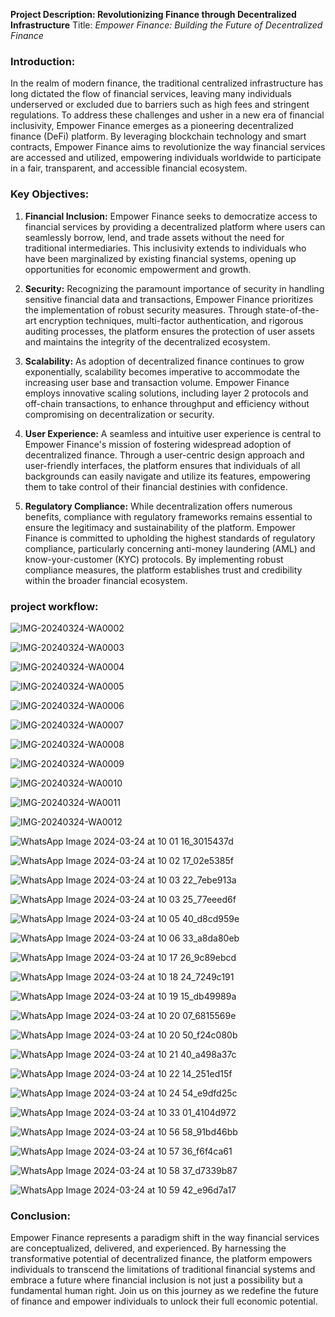 **Project Description: Revolutionizing Finance through Decentralized Infrastructure**
Title: *Empower Finance: Building the Future of Decentralized Finance*
### Introduction:
In the realm of modern finance, the traditional centralized infrastructure has long dictated the flow of financial services, leaving many individuals underserved or excluded due to barriers such as high fees and stringent regulations. To address these challenges and usher in a new era of financial inclusivity, Empower Finance emerges as a pioneering decentralized finance (DeFi) platform. By leveraging blockchain technology and smart contracts, Empower Finance aims to revolutionize the way financial services are accessed and utilized, empowering individuals worldwide to participate in a fair, transparent, and accessible financial ecosystem.
### Key Objectives:
1. **Financial Inclusion:** Empower Finance seeks to democratize access to financial services by providing a decentralized platform where users can seamlessly borrow, lend, and trade assets without the need for traditional intermediaries. This inclusivity extends to individuals who have been marginalized by existing financial systems, opening up opportunities for economic empowerment and growth.

2. **Security:** Recognizing the paramount importance of security in handling sensitive financial data and transactions, Empower Finance prioritizes the implementation of robust security measures. Through state-of-the-art encryption techniques, multi-factor authentication, and rigorous auditing processes, the platform ensures the protection of user assets and maintains the integrity of the decentralized ecosystem.

3. **Scalability:** As adoption of decentralized finance continues to grow exponentially, scalability becomes imperative to accommodate the increasing user base and transaction volume. Empower Finance employs innovative scaling solutions, including layer 2 protocols and off-chain transactions, to enhance throughput and efficiency without compromising on decentralization or security.

4. **User Experience:** A seamless and intuitive user experience is central to Empower Finance's mission of fostering widespread adoption of decentralized finance. Through a user-centric design approach and user-friendly interfaces, the platform ensures that individuals of all backgrounds can easily navigate and utilize its features, empowering them to take control of their financial destinies with confidence.

5. **Regulatory Compliance:** While decentralization offers numerous benefits, compliance with regulatory frameworks remains essential to ensure the legitimacy and sustainability of the platform. Empower Finance is committed to upholding the highest standards of regulatory compliance, particularly concerning anti-money laundering (AML) and know-your-customer (KYC) protocols. By implementing robust compliance measures, the platform establishes trust and credibility within the broader financial ecosystem.
### project workflow:
![IMG-20240324-WA0002](https://github.com/jinit07/mlsccoherence_syndicate2.0/assets/109467924/0521df8d-dcb5-4885-a7fc-dbdcbcac47b0)

![IMG-20240324-WA0003](https://github.com/jinit07/mlsccoherence_syndicate2.0/assets/109467924/9060c87b-f30d-43a8-98f4-0382321e46b3)

![IMG-20240324-WA0004](https://github.com/jinit07/mlsccoherence_syndicate2.0/assets/109467924/081b5d9f-e0dd-4d31-9fbb-40567a135cbc)

![IMG-20240324-WA0005](https://github.com/jinit07/mlsccoherence_syndicate2.0/assets/109467924/87e4b885-e020-4a13-9c90-cbfb12f98917)

![IMG-20240324-WA0006](https://github.com/jinit07/mlsccoherence_syndicate2.0/assets/109467924/05e3498a-25aa-485c-8ea7-a5ed89825fca)

![IMG-20240324-WA0007](https://github.com/jinit07/mlsccoherence_syndicate2.0/assets/109467924/71171408-c983-4600-95b0-d86039cb3499)

![IMG-20240324-WA0008](https://github.com/jinit07/mlsccoherence_syndicate2.0/assets/109467924/8be10774-9002-49e9-a13a-bc9b3861f5a3)

![IMG-20240324-WA0009](https://github.com/jinit07/mlsccoherence_syndicate2.0/assets/109467924/0b6c25fa-dd12-4187-95e1-7c79f0350abd)


![IMG-20240324-WA0010](https://github.com/jinit07/mlsccoherence_syndicate2.0/assets/109467924/c256cb89-a8e1-43a8-8cb9-1bdbb4b786b7)

![IMG-20240324-WA0011](https://github.com/jinit07/mlsccoherence_syndicate2.0/assets/109467924/d1dffd23-b535-4d6d-b8fc-b05f97ae88ab)

![IMG-20240324-WA0012](https://github.com/jinit07/mlsccoherence_syndicate2.0/assets/109467924/399c3cfb-9a72-4e45-888a-789edb7db4b8)


![WhatsApp Image 2024-03-24 at 10 01 16_3015437d](https://github.com/jinit07/mlsccoherence_syndicate2.0/assets/109467924/9b0866f1-a7da-4191-b578-39b3271b50f8)

![WhatsApp Image 2024-03-24 at 10 02 17_02e5385f](https://github.com/jinit07/mlsccoherence_syndicate2.0/assets/109467924/3c3b13ab-f96d-4539-9288-014d74e9c35a)

![WhatsApp Image 2024-03-24 at 10 03 22_7ebe913a](https://github.com/jinit07/mlsccoherence_syndicate2.0/assets/109467924/057dfeb0-a987-4f7c-878d-aecae4842936)

![WhatsApp Image 2024-03-24 at 10 03 25_77eeed6f](https://github.com/jinit07/mlsccoherence_syndicate2.0/assets/109467924/1b65d9c3-c587-4bbf-bdb2-9558b1104c1d)

![WhatsApp Image 2024-03-24 at 10 05 40_d8cd959e](https://github.com/jinit07/mlsccoherence_syndicate2.0/assets/109467924/30b34249-f293-43f7-9fdb-1048ecf8abb7)


![WhatsApp Image 2024-03-24 at 10 06 33_a8da80eb](https://github.com/jinit07/mlsccoherence_syndicate2.0/assets/109467924/12125150-69b4-4a06-bd2a-0d759ad7b94a)

![WhatsApp Image 2024-03-24 at 10 17 26_9c89ebcd](https://github.com/jinit07/mlsccoherence_syndicate2.0/assets/109467924/40852d7a-0d00-4c64-b12b-67714ed1859d)

![WhatsApp Image 2024-03-24 at 10 18 24_7249c191](https://github.com/jinit07/mlsccoherence_syndicate2.0/assets/109467924/0fddb87b-3cc2-4fee-bc90-708ecaf3574e)


![WhatsApp Image 2024-03-24 at 10 19 15_db49989a](https://github.com/jinit07/mlsccoherence_syndicate2.0/assets/109467924/5a18e576-0bd9-407a-9355-c24069b25e17)

![WhatsApp Image 2024-03-24 at 10 20 07_6815569e](https://github.com/jinit07/mlsccoherence_syndicate2.0/assets/109467924/73336dd4-6a6c-4ee2-a79e-f2cf4027ddd9)


![WhatsApp Image 2024-03-24 at 10 20 50_f24c080b](https://github.com/jinit07/mlsccoherence_syndicate2.0/assets/109467924/6d0831de-6c35-48d3-aa5d-97e47c4675e7)

![WhatsApp Image 2024-03-24 at 10 21 40_a498a37c](https://github.com/jinit07/mlsccoherence_syndicate2.0/assets/109467924/70232887-f1cc-4d03-b1c9-b4f6feb9f702)

![WhatsApp Image 2024-03-24 at 10 22 14_251ed15f](https://github.com/jinit07/mlsccoherence_syndicate2.0/assets/109467924/a6906591-a11c-4441-ba3b-6fb0790a5511)

![WhatsApp Image 2024-03-24 at 10 24 54_e9dfd25c](https://github.com/jinit07/mlsccoherence_syndicate2.0/assets/109467924/0946a14e-365f-4f99-9ac7-23acb43fe1a8)

![WhatsApp Image 2024-03-24 at 10 33 01_4104d972](https://github.com/jinit07/mlsccoherence_syndicate2.0/assets/109467924/271bed0d-f6bc-451e-9a14-83860076c5be)

![WhatsApp Image 2024-03-24 at 10 56 58_91bd46bb](https://github.com/jinit07/mlsccoherence_syndicate2.0/assets/109467924/c3dd034d-184f-4d37-9502-47e77e604330)

![WhatsApp Image 2024-03-24 at 10 57 36_f6f4ca61](https://github.com/jinit07/mlsccoherence_syndicate2.0/assets/109467924/ab7587d8-b248-4b5a-bdec-db7cb3dae134)

![WhatsApp Image 2024-03-24 at 10 58 37_d7339b87](https://github.com/jinit07/mlsccoherence_syndicate2.0/assets/109467924/f01fb3d6-9b44-4245-925f-04896fd0a852)

![WhatsApp Image 2024-03-24 at 10 59 42_e96d7a17](https://github.com/jinit07/mlsccoherence_syndicate2.0/assets/109467924/a444b2d9-9365-4ae3-bb6d-af3caa02bf49)
### Conclusion:
Empower Finance represents a paradigm shift in the way financial services are conceptualized, delivered, and experienced. By harnessing the transformative potential of decentralized finance, the platform empowers individuals to transcend the limitations of traditional financial systems and embrace a future where financial inclusion is not just a possibility but a fundamental human right. Join us on this journey as we redefine the future of finance and empower individuals to unlock their full economic potential.
